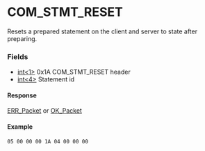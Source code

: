
# COM_STMT_RESET

Resets a prepared statement on the client and server to state after preparing.


### Fields



* [int<1>](../protocol-data-types.md#fixed-length-integers) 0x1A COM_STMT_RESET header
* [int<4>](../protocol-data-types.md#fixed-length-integers) Statement id



#### Response


[ERR_Packet](../4-server-response-packets/err_packet.md) or [OK_Packet](../4-server-response-packets/ok_packet.md)


#### Example



```
05 00 00 00 1A 04 00 00 00
```


